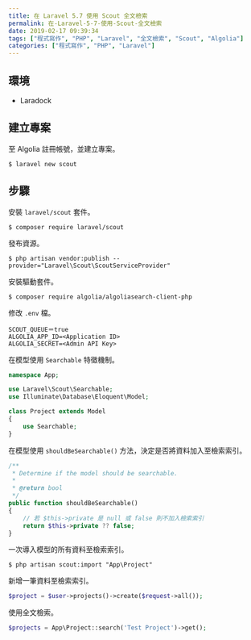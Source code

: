```yaml
---
title: 在 Laravel 5.7 使用 Scout 全文檢索
permalink: 在-Laravel-5-7-使用-Scout-全文檢索
date: 2019-02-17 09:39:34
tags: ["程式寫作", "PHP", "Laravel", "全文檢索", "Scout", "Algolia"]
categories: ["程式寫作", "PHP", "Laravel"]
---
```


## 環境
- Laradock

## 建立專案
至 Algolia 註冊帳號，並建立專案。
```
$ laravel new scout
```

## 步驟
安裝 `laravel/scout` 套件。
```
$ composer require laravel/scout
```

發布資源。
```
$ php artisan vendor:publish --provider="Laravel\Scout\ScoutServiceProvider"
```

安裝驅動套件。
```
$ composer require algolia/algoliasearch-client-php
```

修改 `.env` 檔。
```
SCOUT_QUEUE＝true
ALGOLIA_APP_ID=<Application ID>
ALGOLIA_SECRET=<Admin API Key>
```

在模型使用 `Searchable` 特徵機制。
```PHP
namespace App;

use Laravel\Scout\Searchable;
use Illuminate\Database\Eloquent\Model;

class Project extends Model
{
    use Searchable;
}
```

在模型使用 `shouldBeSearchable()` 方法，決定是否將資料加入至檢索索引。
```PHP
/**
 * Determine if the model should be searchable.
 *
 * @return bool
 */
public function shouldBeSearchable()
{
    // 若 $this->private 是 null 或 false 則不加入檢索索引
    return $this->private ?? false;
}
```

一次導入模型的所有資料至檢索索引。
```
$ php artisan scout:import "App\Project"
```

新增一筆資料至檢索索引。
```PHP
$project = $user->projects()->create($request->all());
```

使用全文檢索。
```PHP
$projects = App\Project::search('Test Project')->get();
```
